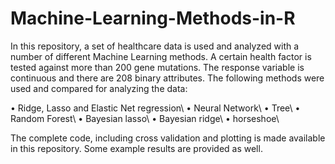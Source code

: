 # Machine-Learning-Methods-in-R

In this repository, a set of healthcare data is used and analyzed with a number of different Machine Learning methods. A certain health factor is tested against more than 200 gene mutations. The response variable is continuous and there are 208 binary attributes. The following methods were used and compared for analyzing the data:

•	Ridge, Lasso and Elastic Net regression\\
•	Neural Network\\
•	Tree\\
•	Random Forest\\
•	Bayesian lasso\\
•	Bayesian ridge\\
•	horseshoe\\

The complete code, including cross validation and plotting is made available in this repository. Some example results are provided as well.
